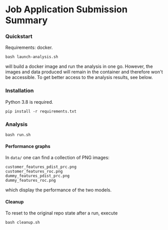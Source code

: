 # Job Application Submission Summary

### Quickstart

Requirements: docker.

```
bash launch-analysis.sh
```
will build a docker image and run the analysis in one go.
However, the images and data produced will remain in the
container and therefore won't be accessible.
To get better access to the analysis results, see below.

### Installation

Python 3.8 is required.

```
pip install -r requirements.txt
```

### Analysis

```
bash run.sh
```
#### Performance graphs

In `data/` one can find a collection of PNG images:
```
customer_features_pdist_prc.png
customer_features_roc.png
dummy_features_pdist_prc.png
dummy_features_roc.png
```
which display the performance of the two models.

#### Cleanup

To reset to the original repo state after a run, execute

```
bash cleanup.sh
```